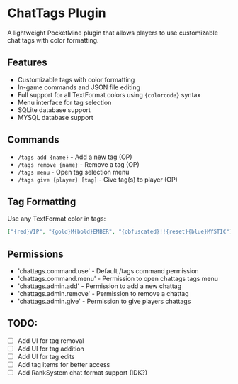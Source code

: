 # ChatTags Plugin

A lightweight PocketMine plugin that allows players to use customizable chat tags with color formatting.

## Features

- Customizable tags with color formatting
- In-game commands and JSON file editing
- Full support for all TextFormat colors using `{colorcode}` syntax
- Menu interface for tag selection
- SQLite database support
- MYSQL database support

## Commands

- `/tags add {name}` - Add a new tag (OP)
- `/tags remove {name}` - Remove a tag (OP)
- `/tags menu` - Open tag selection menu
- `/tags give {player} [tag]` - Give tag(s) to player (OP)


## Tag Formatting

Use any TextFormat color in tags:
```json
["{red}VIP", "{gold}M{bold}EMBER", "{obfuscated}!!{reset}{blue}MYSTIC"]
```

## Permissions
- 'chattags.command.use' - Default /tags command permission
- 'chattags.command.menu' - Permission to open chattags tags menu
- 'chattags.admin.add' - Permission to add a new chattag
- 'chattags.admin.remove' - Permission to remove a chattag
- 'chattags.admin.give' - Permission to give players chattags


## TODO:
- [ ] Add UI for tag removal
- [ ] Add UI for tag addition
- [ ] Add UI for tag edits
- [ ] Add tag items for better access
- [ ] Add RankSystem chat format support (IDK?)
